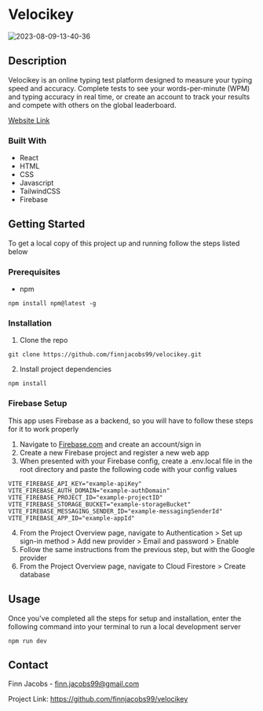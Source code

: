 # Velocikey
![2023-08-09-13-40-36](https://github.com/finnjacobs99/velocikey/assets/32391644/1870303b-86d8-410c-9df2-cd9640f71c2a)

## Description
Velocikey is an online typing test platform designed to measure your typing speed and accuracy. Complete tests to see your words-per-minute (WPM) and typing accuracy in real time, or create an account to track your results and compete with others on the global leaderboard.

[Website Link](https://velocikey.vercel.app)

### Built With
- React
- HTML
- CSS
- Javascript
- TailwindCSS
- Firebase

## Getting Started
To get a local copy of this project up and running follow the steps listed below

### Prerequisites
- npm
```
npm install npm@latest -g
```

### Installation
1. Clone the repo
```
git clone https://github.com/finnjacobs99/velocikey.git
```

2. Install project dependencies
```
npm install
```

### Firebase Setup
This app uses Firebase as a backend, so you will have to follow these steps for it to work properly

1. Navigate to [Firebase.com](https://firebase.google.com/) and create an account/sign in
2. Create a new Firebase project and register a new web app
3. When presented with your Firebase config, create a .env.local file in the root directory and paste the following code with your config values
```
VITE_FIREBASE_API_KEY="example-apiKey"
VITE_FIREBASE_AUTH_DOMAIN="example-authDomain"
VITE_FIREBASE_PROJECT_ID="example-projectID"
VITE_FIREBASE_STORAGE_BUCKET="example-storageBucket"
VITE_FIREBASE_MESSAGING_SENDER_ID="example-messagingSenderId"
VITE_FIREBASE_APP_ID="example-appId"
```
4. From the Project Overview page, navigate to Authentication > Set up sign-in method > Add new provider > Email and password > Enable
5. Follow the same instructions from the previous step, but with the Google provider
6. From the Project Overview page, navigate to Cloud Firestore > Create database

## Usage
Once you've completed all the steps for setup and installation, enter the following command into your terminal to run a local development server
```
npm run dev
```

## Contact
Finn Jacobs - finn.jacobs99@gmail.com

Project Link: https://github.com/finnjacobs99/velocikey
